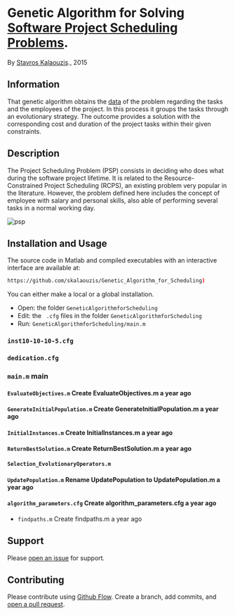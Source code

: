 # Genetic Algorithm for Solving [Software Project Scheduling Problems](http://tracer.lcc.uma.es/problems/psp/index.html).

By [Stavros Kalaouzis](https://github.com/skalaouzis)., 2015

## Information

That genetic algorithm obtains the [data](http://tracer.lcc.uma.es/problems/psp/generator.html) of the problem regarding the tasks and the employees of the project. In this process it groups the tasks through an evolutionary strategy. The outcome provides a solution with the corresponding cost and duration of the project tasks within their given constraints.

## Description 	

The Project Scheduling Problem (PSP) consists in deciding who does what during the software project lifetime. It is related to the Resource-Constrained Project Scheduling (RCPS), an existing problem very popular in the literature. However, the problem defined here includes the concept of employee with salary and personal skills, also able of performing several tasks in a normal working day.

![psp](http://tracer.lcc.uma.es/problems/psp/ingsw-instance.gif )

## Installation and Usage

The source code in Matlab and compiled executables with an interactive interface are available at: 
```sh
https://github.com/skalaouzis/Genetic_Algorithm_for_Scheduling)
```
You can either make a local or a global installation. 

* Open: the folder ``GeneticAlgorithmforScheduling`` 
* Edit: the `` .cfg`` ﬁles in the folder ``GeneticAlgorithmforScheduling`` 
* Run: ``GeneticAlgorithmforScheduling/main.m``



### ``inst10-10-10-5.cfg``
### ``dedication.cfg``

### ``main.m``	main

#### ``EvaluateObjectives.m``	Create EvaluateObjectives.m	a year ago
#### ``GenerateInitialPopulation.m``	Create GenerateInitialPopulation.m	a year ago
#### ``InitialInstances.m``	Create InitialInstances.m	a year ago

#### ``ReturnBestSolution.m``	Create ReturnBestSolution.m	a year ago
#### ``Selection_EvolutionaryOperators.m``	
#### ``UpdatePopulation.m``	Rename UpdatePopulation to UpdatePopulation.m	a year ago
#### ``algorithm_parameters.cfg``	Create algorithm_parameters.cfg	a year ago

* ``findpaths.m``	Create findpaths.m	a year ago


## Support

Please [open an issue](https://github.com/fraction/readme-boilerplate/issues/new) for support.

## Contributing

Please contribute using [Github Flow](https://guides.github.com/introduction/flow/). Create a branch, add commits, and [open a pull request](https://github.com/fraction/readme-boilerplate/compare/).


